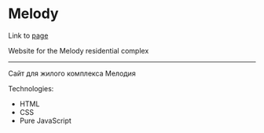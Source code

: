 # Melody

Link to [page](https://imzhaks.github.io/melody/)

Website for the Melody residential complex

---

Сайт для жилого комплекса Мелодия

Technologies:
- HTML
- CSS
- Pure JavaScript
